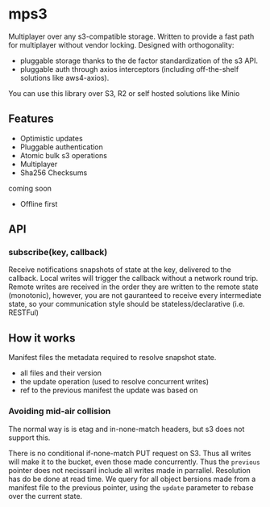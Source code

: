 # mps3
Multiplayer over any s3-compatible storage. Written to provide a fast path for multiplayer without vendor locking. Designed with orthogonality:
- pluggable storage thanks to the de factor standardization of the s3 API.
- pluggable auth through axios interceptors (including off-the-shelf solutions like aws4-axios).

You can use this library over S3, R2 or self hosted solutions like Minio

## Features

- Optimistic updates
- Pluggable authentication
- Atomic bulk s3 operations
- Multiplayer
- Sha256 Checksums

coming soon
- Offline first


## API
### subscribe(key, callback)

Receive notifications snapshots of state at the key, delivered to the callback.
Local writes will trigger the callback without a network round trip.
Remote writes are received in the order they are written to the remote state (monotonic),
however, you are not gauranteed to receive every intermediate state, so your communication style should be stateless/declarative (i.e. RESTFul)
## How it works

Manifest files the metadata required to resolve snapshot state.
- all files and their version
- the update operation (used to resolve concurrent writes)
- ref to the previous manifest the update was based on


### Avoiding mid-air collision

The normal way is is etag and in-none-match headers, but s3 does not support this.

There is no conditional if-none-match PUT request on S3. Thus all writes will make it to the bucket, even those made concurrently. Thus the `previous` pointer does not necissaril include all writes made in parrallel. Resolution has do be done at read time. We query for all object bersions made from a manifest file to the previous pointer, using the `update` parameter to rebase over the current state.
